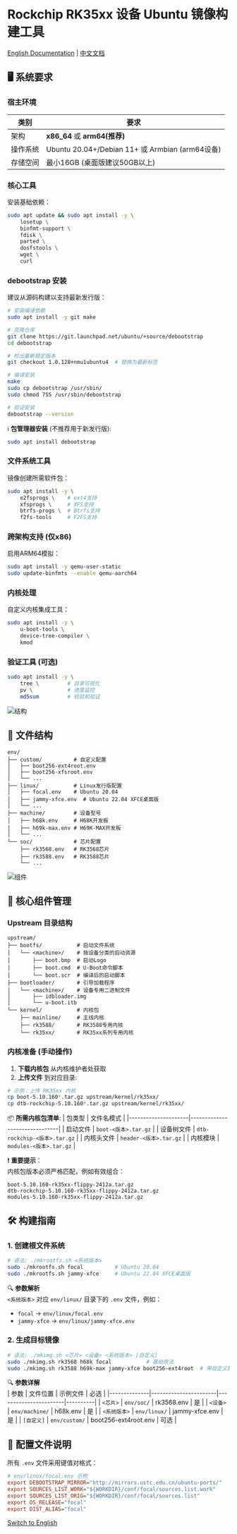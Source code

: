 # Rockchip RK35xx 设备 Ubuntu 镜像构建工具

[English Documentation](README.md) | [中文文档](readme_CN.md)

## 🖥️ 系统要求

### 宿主环境
| 类别              | 要求                                                                         |
|-------------------|-----------------------------------------------------------------------------|
| 架构              | **x86_64** 或 **arm64(推荐)**                                                     |
| 操作系统          | Ubuntu 20.04+/Debian 11+ 或 Armbian (arm64设备)                             |
| 存储空间          | 最小16GB (桌面版建议50GB以上)                                               |

### 核心工具
安装基础依赖：
```bash
sudo apt update && sudo apt install -y \
    losetup \
    binfmt-support \
    fdisk \
    parted \
    dosfstools \
    wget \
    curl
```

### debootstrap 安装
建议从源码构建以支持最新发行版：

```bash
# 安装编译依赖
sudo apt install -y git make

# 克隆仓库
git clone https://git.launchpad.net/ubuntu/+source/debootstrap
cd debootstrap

# 检出最新稳定版本
git checkout 1.0.128+nmu1ubuntu4  # 替换为最新标签

# 编译安装
make
sudo cp debootstrap /usr/sbin/
sudo chmod 755 /usr/sbin/debootstrap

# 验证安装
debootstrap --version
```

ℹ️ **包管理器安装** (不推荐用于新发行版):
```bash
sudo apt install debootstrap
```

### 文件系统工具
镜像创建所需软件包：
```bash
sudo apt install -y \
    e2fsprogs \    # ext4支持
    xfsprogs \     # XFS支持
    btrfs-progs \  # Btrfs支持
    f2fs-tools     # F2FS支持
```

### 跨架构支持 (仅x86)
启用ARM64模拟：
```bash
sudo apt install -y qemu-user-static
sudo update-binfmts --enable qemu-aarch64
```

### 内核处理
自定义内核集成工具：
```bash
sudo apt install -y \
    u-boot-tools \
    device-tree-compiler \
    kmod
```

### 验证工具 (可选)
```bash
sudo apt install -y \
    tree \         # 目录可视化
    pv \           # 进度监控
    md5sum         # 校验和验证
```

![结构](https://img.shields.io/badge/项目结构-层级清晰-009688?logo=files&style=flat)

## 📂 文件结构
```
env/
├── custom/          # 自定义配置
│   ├── boot256-ext4root.env
│   ├── boot256-xfsroot.env
│   └── ...
├── linux/           # Linux发行版配置
│   ├── focal.env    # Ubuntu 20.04
│   ├── jammy-xfce.env  # Ubuntu 22.04 XFCE桌面版
│   └── ...
├── machine/         # 设备型号
│   ├── h68k.env     # H68K开发板
│   ├── h69k-max.env # H69K-MAX开发板
│   └── ...
└── soc/             # 芯片配置
    ├── rk3568.env   # RK3568芯片
    ├── rk3588.env   # RK3588芯片
    └── ...
```

![组件](https://img.shields.io/badge/核心组件-需手动上传-009688?logo=archive&style=flat)

## 📂 核心组件管理

### Upstream 目录结构
```
upstream/
├── bootfs/           # 启动文件系统
│   └── <machine>/    # 按设备分类的启动资源
│       ├── boot.bmp  # 启动Logo
│       ├── boot.cmd  # U-Boot命令脚本
│       └── boot.scr  # 编译后的启动脚本
├── bootloader/       # 引导加载程序
│   └── <machine>/    # 设备专用二进制文件
│       ├── idbloader.img
│       └── u-boot.itb
└── kernel/           # 内核包
    ├── mainline/     # 主线内核
    ├── rk3588/       # RK3588专用内核
    └── rk35xx/       # RK35xx系列专用内核
```

### 内核准备 (手动操作)
1. **下载内核包** 从内核维护者处获取
2. **上传文件** 到对应目录:
```bash
# 示例：上传 RK35xx 内核
cp boot-5.10.160*.tar.gz upstream/kernel/rk35xx/
cp dtb-rockchip-5.10.160*.tar.gz upstream/kernel/rk35xx/
```

📦 **所需内核包清单**:
| 包类型              | 文件名模式                      |
|---------------------|-------------------------------|
| 启动文件            | `boot-<版本>.tar.gz`           |
| 设备树文件          | `dtb-rockchip-<版本>.tar.gz`   |
| 内核头文件          | `header-<版本>.tar.gz`         |
| 内核模块            | `modules-<版本>.tar.gz`        |

❗ **重要提示**：  
内核包版本必须严格匹配，例如有效组合：  
```
boot-5.10.160-rk35xx-flippy-2412a.tar.gz
dtb-rockchip-5.10.160-rk35xx-flippy-2412a.tar.gz
modules-5.10.160-rk35xx-flippy-2412a.tar.gz
```

## 🛠️ 构建指南

### 1. 创建根文件系统
```bash
# 语法: ./mkrootfs.sh <系统版本>
sudo ./mkrootfs.sh focal          # Ubuntu 20.04
sudo ./mkrootfs.sh jammy-xfce     # Ubuntu 22.04 XFCE桌面版
```

🔍 **参数解析**  
`<系统版本>` 对应 `env/linux/` 目录下的 `.env` 文件，例如：
- `focal` → `env/linux/focal.env`
- `jammy-xfce` → `env/linux/jammy-xfce.env`

### 2. 生成目标镜像
```bash
# 语法: ./mkimg.sh <芯片> <设备> <系统版本> [自定义]
sudo ./mkimg.sh rk3568 h68k focal           # 基础用法
sudo ./mkimg.sh rk3588 h69k-max jammy-xfce boot256-ext4root  # 带自定义配置
```

🔍 **参数详解**  
| 参数          | 文件位置               | 示例文件              | 必选     |
|--------------|-----------------------|-----------------------|----------|
| `<芯片>`      | `env/soc/`            | rk3568.env            | 是       |
| `<设备>`      | `env/machine/`        | h68k.env              | 是       |
| `<系统版本>`  | `env/linux/`          | jammy-xfce.env        | 是       |
| `[自定义]`    | `env/custom/`         | boot256-ext4root.env  | 可选     |

## 🧩 配置文件说明
所有 `.env` 文件采用键值对格式：
```ini
# env/linux/focal.env 示例
export DEBOOTSTRAP_MIRROR="http://mirrors.ustc.edu.cn/ubuntu-ports/"
export SOURCES_LIST_WORK="${WORKDIR}/conf/focal/sources.list.work"
export SOURCES_LIST_ORIG="${WORKDIR}/conf/focal/sources.list"
export OS_RELEASE="focal"
export DIST_ALIAS="focal"
```

[Switch to English](README.md)
